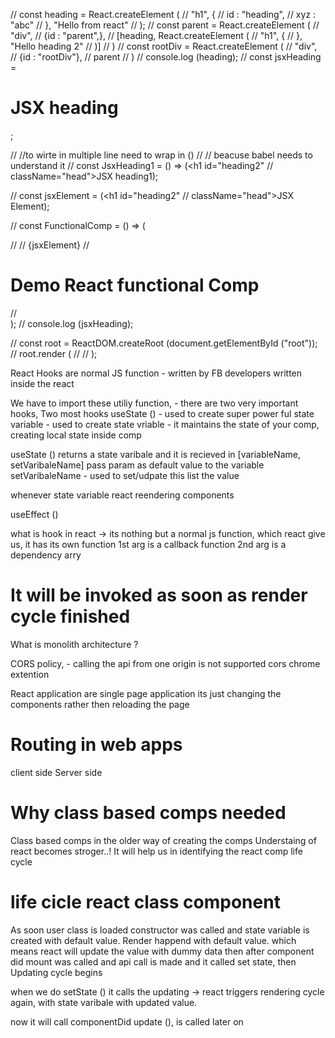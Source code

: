 
// const heading = React.createElement (
//     "h1", {
//         id : "heading",
//         xyz : "abc"
//     }, "Hello from react"
// );
// const parent = React.createElement (
//     "div",
//     {id : "parent",},
//     [heading, React.createElement (
//         "h1", {
//         }, "Hello heading 2"
//     )]
// )
// const rootDiv = React.createElement (
//     "div",
//     {id : "rootDiv"},
//     parent
// )
// console.log (heading);
// const jsxHeading = <h1 id="heading" className="head">JSX heading</h1>;

// //to wirte in multiple line need to wrap in ()
// // beacuse babel needs to understand it
// const JsxHeading1 = () =>  (<h1 id="heading2" 
// className="head">JSX heading1</h1>);

// const jsxElement =  (<h1 id="heading2" 
// className="head">JSX Element</h1>);

// const FunctionalComp = () => (<div>
//     <JsxHeading1></JsxHeading1>
//     {jsxElement}
//     <h1>Demo React functional Comp</h1>
// </div>);
// console.log (jsxHeading);

// const root =  ReactDOM.createRoot (document.getElementById ("root"));
// root.render (
//     <FunctionalComp></FunctionalComp>
// );


React Hooks are normal JS function - written by FB developers written inside the react

We have to import these utiliy function, - there are two very important hooks,
Two most hooks
useState () - used to create super power ful state variable - used to create state vriable - it maintains the state of your comp, creating local state inside comp

useState () returns a state varibale and it is recieved in [variableName, setVaribaleName]
pass param as default value to the variable
setVaribaleName - used to set/udpate this list the value

whenever state variable react reendering components

useEffect ()

what is hook in react -> its nothing but a normal js function, which react give us, it has its own function
 1st arg is a callback function 
 2nd arg is a dependency arry

It will be invoked as soon as render cycle finished
=====

What is monolith architecture ?

CORS policy, - calling the api from one origin is not supported 
cors chrome extention


React application are single page application 
its just changing the components rather then reloading the page

# Routing in web apps
client side 
Server side

# Why class based comps needed 
Class based comps in the older way of creating the comps
Understaing of react becomes stroger..!
It will help us in identifying the react comp life cycle


# life cicle react class component
As soon user class is loaded constructor was called and state variable is created
with default value.
Render happend with default value. which means react will update the value with dummy data
then after component did mount was called and api call is made 
and it called set state, then Updating cycle begins

when we do setState () it calls the updating -> react triggers rendering cycle again, with state varibale with updated value.

now it will call componentDid update (), is called later on 







